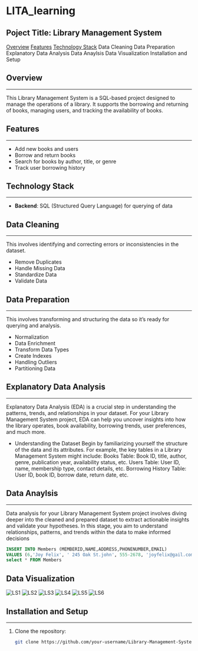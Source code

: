 # LITA_learning

## Poject Title: Library Management System

[Overview](#overview)
[Features](#features)
[Technology Stack](#technologystack)
Data Cleaning
Data Preparation
Explanatory Data Analysis
Data Anaylsis
Data Visualization
Installation and Setup

## Overview
---
This Library Management System is a SQL-based project designed to manage the operations of a library. It supports the borrowing and returning of books, managing users, and tracking the availability of books.

## Features
---
- Add new books and users
- Borrow and return books
- Search for books by author, title, or genre
- Track user borrowing history

## Technology Stack
---
- **Backend**: SQL (Structured Query Language) for querying of data

## Data Cleaning
---
This involves identifying and correcting errors or inconsistencies in the dataset.
- Remove Duplicates
- Handle Missing Data
- Standardize Data
- Validate Data
        
## Data Preparation
---
This involves transforming and structuring the data so it’s ready for querying and analysis.
- Normalization
- Data Enrichment
- Transform Data Types
- Create Indexes
- Handling Outliers
- Partitioning Data

## Explanatory Data Analysis
---
Explanatory Data Analysis (EDA) is a crucial step in understanding the patterns, trends, and relationships in your dataset. For your Library Management System project, EDA can help you uncover insights into how the library operates, book availability, borrowing trends, user preferences, and much more. 
- Understanding the Dataset
Begin by familiarizing yourself the structure of the data and its attributes. For example, the key tables in a Library Management System might include:
   Books Table: Book ID, title, author, genre, publication year, availability status, etc.
    Users Table: User ID, name, membership type, contact details, etc.
    Borrowing History Table: User ID, book ID, borrow date, return date, etc.

## Data Anaylsis
---
Data analysis for your Library Management System project involves diving deeper into the cleaned and prepared dataset to extract actionable insights and validate your hypotheses. In this stage, you aim to understand relationships, patterns, and trends within the data to make informed decisions

```SQL
INSERT INTO Members (MEMBERID,NAME,ADDRESS,PHONENUMBER,EMAIL)
VALUES (6,'Joy Felix', ' 245 Oak St.john', 555-2678, 'joyfelix@gail.com');
select * FROM Members
```
## Data Visualization
![LS1](https://github.com/user-attachments/assets/d089b0c6-2613-4f43-a4fa-1bdeb310af08)
![LS2](https://github.com/user-attachments/assets/46c85401-cbfb-4b93-a16c-342aa57639d4)
![LS3](https://github.com/user-attachments/assets/7368f340-76ca-43d5-b042-e26f6dd614ed)
![LS4](https://github.com/user-attachments/assets/4608aafe-cbf3-486d-b261-21862165e220)
![LS5](https://github.com/user-attachments/assets/7070d4ce-b865-4a22-93af-177c8b670e3c)
![LS6](https://github.com/user-attachments/assets/328eb166-d7d2-44db-b25c-e70340cc7139)


  ## Installation and Setup
  ---
1. Clone the repository:
   ```bash
   git clone https://github.com/your-username/Library-Management-System.git
